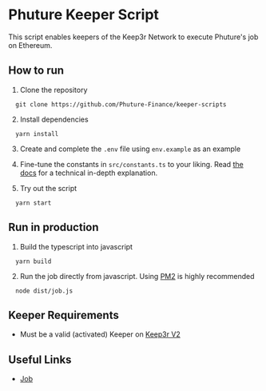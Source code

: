 # Phuture Keeper Script

This script enables keepers of the Keep3r Network to execute Phuture's job on Ethereum.

## How to run

1. Clone the repository
```
  git clone https://github.com/Phuture-Finance/keeper-scripts
```

2. Install dependencies
```
  yarn install
```

3. Create and complete the `.env` file using `env.example` as an example

4. Fine-tune the constants in `src/constants.ts` to your liking. Read [the docs](https://docs.keep3r.network/keeper-scripts) for a technical in-depth explanation.

5. Try out the script
```
  yarn start
```

## Run in production

1. Build the typescript into javascript
```
  yarn build
```

2. Run the job directly from javascript. Using [PM2](https://github.com/Unitech/pm2) is highly recommended
```
  node dist/job.js
```




## Keeper Requirements

* Must be a valid (activated) Keeper on [Keep3r V2](https://etherscan.io/address/0xeb02addCfD8B773A5FFA6B9d1FE99c566f8c44CC)

## Useful Links

* [Job](https://etherscan.io/address/0x133A4273589c2eE5F9Fe28898B68aC1B4B1BA9B0)
